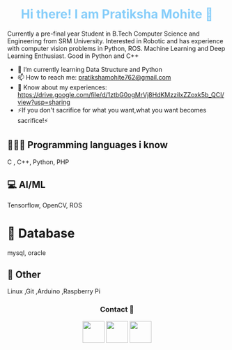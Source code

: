 <!--
**mohitepratiksha/mohitepratiksha** is a ✨ _special_ ✨ repository because its `README.md` (this file) appears on your GitHub profile.

Here are some ideas to get you started:

- 🔭 I’m currently working on ...
- 🌱 I’m currently learning ...
- 👯 I’m looking to collaborate on ...
- 🤔 I’m looking for help with ...
- 💬 Ask me about ...
- 📫 How to reach me: ...
- 😄 Pronouns: ...
- ⚡ Fun fact: ...
-->


<h1 align="center" style="color:lightskyblue"> Hi there! I am Pratiksha Mohite 👋 </h1>


Currently a pre-final year Student in B.Tech Computer Science and Engineering from SRM University. Interested in Robotic and has experience with computer vision problems in Python, ROS. Machine Learning and Deep Learning Enthusiast. Good in Python and C++

- 🌱 I’m currently learning Data Structure and Python
- 📫 How to reach me: pratikshamohite762@gmail.com
- 📄 Know about my experiences: https://drive.google.com/file/d/1ztbG0ogMrVj8HdKMzziIxZZoxk5b_QCI/view?usp=sharing
- ⚡If you don't sacrifice for what you want,what you want becomes sacrifice!⚡

## 👨🏽‍💻 Programming languages i know 

C , C++, Python, PHP

## 💻 AI/ML

Tensorflow, OpenCV, ROS

# 💎 Database 

mysql, oracle

## 🚀 Other

Linux ,Git ,Arduino ,Raspberry Pi

<h3 align="center">Contact 👀</h3>
<p align="center">
  <a href="https://www.linkedin.com/in/pratiksha-mohite/"><img width="50px" src="https://img.icons8.com/color/2x/linkedin.png"></a>
  <a href="https://www.instagram.com/pratiksha3219/"><img width="50px" src="https://img.icons8.com/fluent/2x/instagram-new.png"></a>
  <a href="https://www.hackerrank.com/pratikshamohite1?hr_r=1"><img width="50px" src="https://cdn.worldvectorlogo.com/logos/hackerrank.svg"></a>
  
</p>
